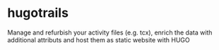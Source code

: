 # hugotrails
Manage and refurbish your activity files (e.g. tcx), enrich the data with additional attributs  and host them as static website with HUGO
